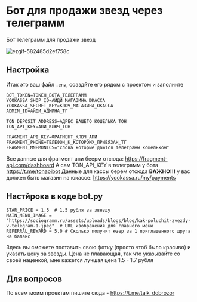 # Бот для продажи звезд через телеграмм
Бот телеграмм для продажи звезд

![ezgif-582485d2ef758c](https://github.com/user-attachments/assets/90594fd3-fe3f-4def-a9e7-ae0b71b62178)

## Настройка
Итак это ваш файл `.env`, соаздйте его рядом с проектом и заполните

    BOT_TOKEN=ТОКЕН_БОТА_ТЕЛЕГРАММ
    YOOKASSA_SHOP_ID=АЙДИ_МАГАЗИНА_ЮКАССА
    YOOKASSA_SECRET_KEY=КЛЮЧ_МАГАЗИНА_ЮКАССА
    ADMIN_ID=АЙДИ_АДМИНА_ТГ

    TON_DEPOSIT_ADDRESS=АДРЕС_ВАШЕГО_КОШЕЛЬКА_ТОН
    TON_API_KEY=АПИ_КЛЮЧ_ТОН
    
    FRAGMENT_API_KEY=ФРАГМЕНТ_КЛЮЧ_АПИ
    FRAGMENT_PHONE=ТЕЛЕФОН_К_КОТОРОМУ_ПРИВЯЗАН_ТГ
    FRAGMENT_MNEMONICS="слова которые даются телеграмм кошельком"

Все данные для фрагмент апи беерм отсюда: https://fragment-api.com/dashboard
А сам TON_API_KEY в телеграмм у бота https://t.me/tonapibot
Данные для кассы берем отсюда **ВАЖНО!!!** 
у вас должен быть магазин на юкассе: https://yookassa.ru/my/payments

## Настйрока в коде bot.py
    STAR_PRICE = 1.5  # 1.5 рубля за звезду
    MAIN_MENU_IMAGE = "https://sociogramm.ru/assets/uploads/blogs/blog/kak-poluchit-zvezdy-v-telegram-1.jpeg"  # URL изображения для главного меню
    REFERRAL_REWARD = 5.0 # Сколько получит юзер за 1 приглашенного друга на баланс

Здесь вы сможете поставить свою фотку (просто чтоб было красиво) и указать цену за звезды. Цена не плавающая, так что указывайте со своей наценкой, мне кажется лучшая цена 1.5 - 1.7 рубля

## Для вопросов
По всем моим проектам пишите сюда - https://t.me/talk_dobrozor
